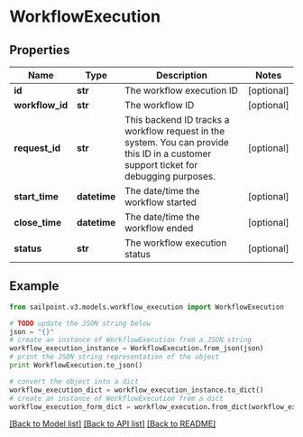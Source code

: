 # WorkflowExecution


## Properties

Name | Type | Description | Notes
------------ | ------------- | ------------- | -------------
**id** | **str** | The workflow execution ID | [optional] 
**workflow_id** | **str** | The workflow ID | [optional] 
**request_id** | **str** | This backend ID tracks a workflow request in the system. You can provide this ID in a customer support ticket for debugging purposes. | [optional] 
**start_time** | **datetime** | The date/time the workflow started | [optional] 
**close_time** | **datetime** | The date/time the workflow ended | [optional] 
**status** | **str** | The workflow execution status | [optional] 

## Example

```python
from sailpoint.v3.models.workflow_execution import WorkflowExecution

# TODO update the JSON string below
json = "{}"
# create an instance of WorkflowExecution from a JSON string
workflow_execution_instance = WorkflowExecution.from_json(json)
# print the JSON string representation of the object
print WorkflowExecution.to_json()

# convert the object into a dict
workflow_execution_dict = workflow_execution_instance.to_dict()
# create an instance of WorkflowExecution from a dict
workflow_execution_form_dict = workflow_execution.from_dict(workflow_execution_dict)
```
[[Back to Model list]](../README.md#documentation-for-models) [[Back to API list]](../README.md#documentation-for-api-endpoints) [[Back to README]](../README.md)



